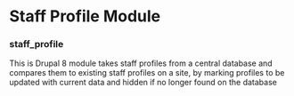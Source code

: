 # Staff Profile Module
### staff_profile
This is Drupal 8 module takes staff profiles from a central database and compares them to existing staff profiles on a site, by marking profiles to be updated with current data and hidden if no longer found on the database
